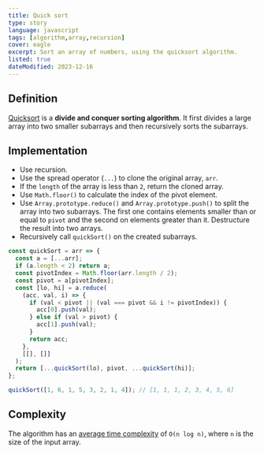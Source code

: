 ```yaml
---
title: Quick sort
type: story
language: javascript
tags: [algorithm,array,recursion]
cover: eagle
excerpt: Sort an array of numbers, using the quicksort algorithm.
listed: true
dateModified: 2023-12-16
---
```


## Definition

[Quicksort](https://en.wikipedia.org/wiki/Quicksort) is a **divide and conquer sorting algorithm**. It first divides a large array into two smaller subarrays and then recursively sorts the subarrays.

## Implementation

- Use recursion.
- Use the spread operator (`...`) to clone the original array, `arr`.
- If the `length` of the array is less than `2`, return the cloned array.
- Use `Math.floor()` to calculate the index of the pivot element.
- Use `Array.prototype.reduce()` and `Array.prototype.push()` to split the array into two subarrays. The first one contains elements smaller than or equal to `pivot` and the second on elements greater than it. Destructure the result into two arrays.
- Recursively call `quickSort()` on the created subarrays.

```js
const quickSort = arr => {
  const a = [...arr];
  if (a.length < 2) return a;
  const pivotIndex = Math.floor(arr.length / 2);
  const pivot = a[pivotIndex];
  const [lo, hi] = a.reduce(
    (acc, val, i) => {
      if (val < pivot || (val === pivot && i != pivotIndex)) {
        acc[0].push(val);
      } else if (val > pivot) {
        acc[1].push(val);
      }
      return acc;
    },
    [[], []]
  );
  return [...quickSort(lo), pivot, ...quickSort(hi)];
};

quickSort([1, 6, 1, 5, 3, 2, 1, 4]); // [1, 1, 1, 2, 3, 4, 5, 6]
```

## Complexity

The algorithm has an [average time complexity](/js/s/big-o-cheatsheet#array-sorting-algorithms) of `O(n log n)`, where `n` is the size of the input array.
